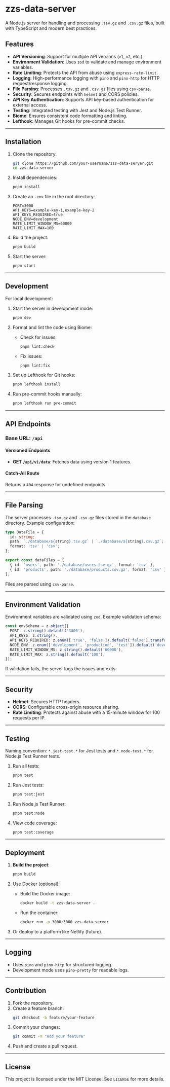 # zzs-data-server

A Node.js server for handling and processing `.tsv.gz` and `.csv.gz` files, built with TypeScript and modern best practices.

## Features

- **API Versioning**: Support for multiple API versions (`v1`, `v2`, etc.).
- **Environment Validation**: Uses `zod` to validate and manage environment variables.
- **Rate Limiting**: Protects the API from abuse using `express-rate-limit`.
- **Logging**: High-performance logging with `pino` and `pino-http` for HTTP request/response logging.
- **File Parsing**: Processes `.tsv.gz` and `.csv.gz` files using `csv-parse`.
- **Security**: Secures endpoints with `helmet` and CORS policies.
- **API Key Authentication**: Supports API key-based authentication for external access.
- **Testing**: Integrated testing with Jest and Node.js Test Runner.
- **Biome**: Ensures consistent code formatting and linting.
- **Lefthook**: Manages Git hooks for pre-commit checks.

---

## Installation

1. Clone the repository:
   ```bash
   git clone https://github.com/your-username/zzs-data-server.git
   cd zzs-data-server
   ```

2. Install dependencies:
   ```bash
   pnpm install
   ```

3. Create an `.env` file in the root directory:
   ```env
   PORT=3000
   API_KEYS=example-key-1,example-key-2
   API_KEYS_REQUIRED=true
   NODE_ENV=development
   RATE_LIMIT_WINDOW_MS=60000
   RATE_LIMIT_MAX=100
   ```

4. Build the project:
   ```bash
   pnpm build
   ```

5. Start the server:
   ```bash
   pnpm start
   ```

---

## Development

For local development:

1. Start the server in development mode:
   ```bash
   pnpm dev
   ```

2. Format and lint the code using Biome:
   - Check for issues:
     ```bash
     pnpm lint:check
     ```
   - Fix issues:
     ```bash
     pnpm lint:fix
     ```

3. Set up Lefthook for Git hooks:
   ```bash
   pnpm lefthook install
   ```

4. Run pre-commit hooks manually:
   ```bash
   pnpm lefthook run pre-commit
   ```

---

## API Endpoints

### **Base URL:** `/api`

#### **Versioned Endpoints**
- **GET `/api/v1/data`**: Fetches data using version 1 features.

#### **Catch-All Route**
Returns a `404` response for undefined endpoints.

---

## File Parsing

The server processes `.tsv.gz` and `.csv.gz` files stored in the `database` directory. Example configuration:

```typescript
type DataFile = {
  id: string;
  path: `./database/${string}.tsv.gz` | `./database/${string}.csv.gz`;
  format: 'tsv' | 'csv';
};

export const dataFiles = [
  { id: 'users', path: './database/users.tsv.gz', format: 'tsv' },
  { id: 'products', path: './database/products.csv.gz', format: 'csv' },
];
```

Files are parsed using `csv-parse`.

---

## Environment Validation

Environment variables are validated using `zod`. Example validation schema:

```typescript
const envSchema = z.object({
  PORT: z.string().default('3000'),
  API_KEYS: z.string(),
  API_KEYS_REQUIRED: z.enum(['true', 'false']).default('false').transform((val) => val === 'true'),
  NODE_ENV: z.enum(['development', 'production', 'test']).default('development'),
  RATE_LIMIT_WINDOW_MS: z.string().default('60000'),
  RATE_LIMIT_MAX: z.string().default('100'),
});
```

If validation fails, the server logs the issues and exits.

---

## Security

- **Helmet**: Secures HTTP headers.
- **CORS**: Configurable cross-origin resource sharing.
- **Rate Limiting**: Protects against abuse with a 15-minute window for 100 requests per IP.

---

## Testing

Naming convention: `*.jest-test.*` for Jest tests and `*.node-test.*` for Node.js Test Runner tests.

1. Run all tests:
   ```bash
   pnpm test
   ```

2. Run Jest tests:
   ```bash
   pnpm test:jest
   ```

3. Run Node.js Test Runner:
   ```bash
   pnpm test:node
   ```

4. View code coverage:
   ```bash
   pnpm test:coverage
   ```

---

## Deployment

1. **Build the project**:
   ```bash
   pnpm build
   ```

2. Use Docker (optional):
   - Build the Docker image:
     ```bash
     docker build -t zzs-data-server .
     ```
   - Run the container:
     ```bash
     docker run -p 3000:3000 zzs-data-server
     ```

3. Or deploy to a platform like Netlify (future).

---

## Logging

- Uses `pino` and `pino-http` for structured logging.
- Development mode uses `pino-pretty` for readable logs.

---

## Contribution

1. Fork the repository.
2. Create a feature branch:
   ```bash
   git checkout -b feature/your-feature
   ```
3. Commit your changes:
   ```bash
   git commit -m "Add your feature"
   ```
4. Push and create a pull request.

---

## License

This project is licensed under the MIT License. See `LICENSE` for more details.
